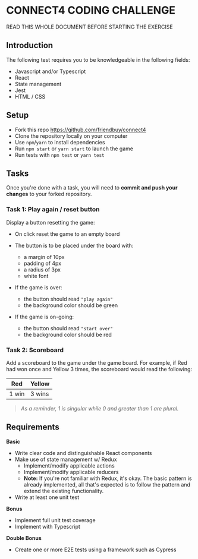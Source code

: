 # CONNECT4 CODING CHALLENGE

READ THIS WHOLE DOCUMENT BEFORE STARTING THE EXERCISE

## Introduction

The following test requires you to be knowledgeable in the following fields:

- Javascript and/or Typescript
- React
- State management
- Jest
- HTML / CSS

## Setup

- Fork this repo https://github.com/friendbuy/connect4
- Clone the repository locally on your computer
- Use `npm`/`yarn` to install dependencies
- Run `npm start` or `yarn start` to launch the game
- Run tests with `npm test` or `yarn test`

## Tasks

Once you're done with a task, you will need to **commit and push your changes** to your forked repository.

### Task 1: Play again / reset button

Display a button resetting the game:

- On click reset the game to an empty board
- The button is to be placed under the board with:
  - a margin of 10px
  - padding of 4px
  - a radius of 3px
  - white font
- If the game is over:

  - the button should read `"play again"`
  - the background color should be green

- If the game is on-going:
  - the button should read `"start over"`
  - the background color should be red

### Task 2: Scoreboard

Add a scoreboard to the game under the game board. For example, if Red had won once and Yellow 3 times, the scoreboard would read the following:

| Red   | Yellow |
| ----- | ------ |
| 1 win | 3 wins |

> _As a reminder, 1 is singular while 0 and greater than 1 are plural._

## Requirements

**Basic**

- Write clear code and distinguishable React components
- Make use of state management w/ Redux
  - Implement/modify applicable actions
  - Implement/modify applicable reducers
  - **Note:** If you're not familiar with Redux, it's okay. The basic pattern is already implemented, all that's expected is to follow the pattern and extend the existing functionality.
- Write at least one unit test

**Bonus**

- Implement full unit test coverage
- Implement with Typescript

**Double Bonus**

- Create one or more E2E tests using a framework such as Cypress
